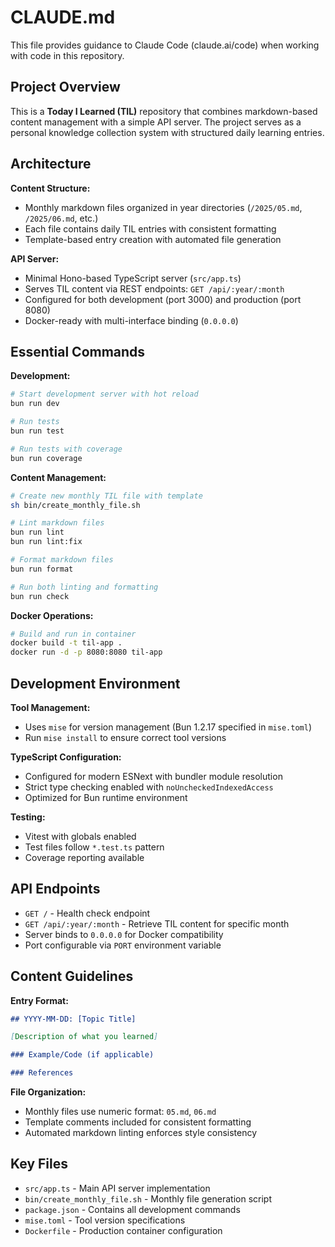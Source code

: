 # CLAUDE.md

This file provides guidance to Claude Code (claude.ai/code) when working with code in this repository.

## Project Overview

This is a **Today I Learned (TIL)** repository that combines markdown-based content management with a simple API server.
The project serves as a personal knowledge collection system with structured daily learning entries.

## Architecture

**Content Structure:**

- Monthly markdown files organized in year directories (`/2025/05.md`, `/2025/06.md`, etc.)
- Each file contains daily TIL entries with consistent formatting
- Template-based entry creation with automated file generation

**API Server:**

- Minimal Hono-based TypeScript server (`src/app.ts`)
- Serves TIL content via REST endpoints: `GET /api/:year/:month`
- Configured for both development (port 3000) and production (port 8080)
- Docker-ready with multi-interface binding (`0.0.0.0`)

## Essential Commands

**Development:**

```bash
# Start development server with hot reload
bun run dev

# Run tests
bun run test

# Run tests with coverage
bun run coverage
```

**Content Management:**

```bash
# Create new monthly TIL file with template
sh bin/create_monthly_file.sh

# Lint markdown files
bun run lint
bun run lint:fix

# Format markdown files
bun run format

# Run both linting and formatting
bun run check
```

**Docker Operations:**

```bash
# Build and run in container
docker build -t til-app .
docker run -d -p 8080:8080 til-app
```

## Development Environment

**Tool Management:**

- Uses `mise` for version management (Bun 1.2.17 specified in `mise.toml`)
- Run `mise install` to ensure correct tool versions

**TypeScript Configuration:**

- Configured for modern ESNext with bundler module resolution
- Strict type checking enabled with `noUncheckedIndexedAccess`
- Optimized for Bun runtime environment

**Testing:**

- Vitest with globals enabled
- Test files follow `*.test.ts` pattern
- Coverage reporting available

## API Endpoints

- `GET /` - Health check endpoint
- `GET /api/:year/:month` - Retrieve TIL content for specific month
- Server binds to `0.0.0.0` for Docker compatibility
- Port configurable via `PORT` environment variable

## Content Guidelines

**Entry Format:**

```markdown
## YYYY-MM-DD: [Topic Title]

[Description of what you learned]

### Example/Code (if applicable)

### References
```

**File Organization:**

- Monthly files use numeric format: `05.md`, `06.md`
- Template comments included for consistent formatting
- Automated markdown linting enforces style consistency

## Key Files

- `src/app.ts` - Main API server implementation
- `bin/create_monthly_file.sh` - Monthly file generation script
- `package.json` - Contains all development commands
- `mise.toml` - Tool version specifications
- `Dockerfile` - Production container configuration
